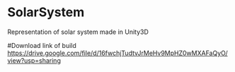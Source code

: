 # SolarSystem
Representation of solar system made in Unity3D

#Download link of build 
https://drive.google.com/file/d/16fwchjTudtvJrMeHv9MpHZ0wMXAFaQyO/view?usp=sharing
